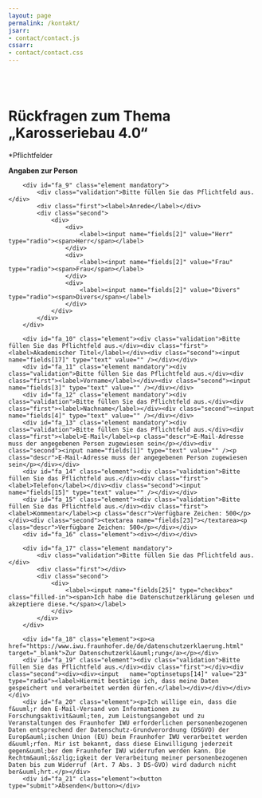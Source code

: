 ```yaml
---
layout: page
permalink: /kontakt/
jsarr:
- contact/contact.js
cssarr:
- contact/contact.css
---
```

&nbsp;  
&nbsp;  
  
  
<form id="optin_form"  action="https://newsletter.fraunhofer.de/optin/optin/execute" method="post" accept-charset="utf-8"><div class="nl-form-body">
<!-- BEGIN ELEMENTS --><input name="account_id"  value="8921" type="hidden" /><input name="account_code"  value="36QVm" type="hidden" /><input name="optinsetup_id"  value="149" type="hidden" /><input name="optinsetup_code"  value="9qqQc" type="hidden" />
            <input id="fa_4" name="ic"  value="" type="hidden" />
            <script>
                setInterval(function(){
                    var el=document.getElementById("fa_4");
                    if(el){
                        if (isNaN(parseInt(el.value)) == true){
                          el.value = 0;
                        }
                        else{
                          el.value = parseInt(el.value) + 17;
                        }
                    }
                }, 1000);
            </script>
        <div id="fa_5" class="element"><h1>Rückfragen zum Thema „Karosseriebau 4.0“</h1></div>
		<div id="fa_6" class="element"><p>*Pflichtfelder</p></div>
		<div id="fa_7" class="element"><div></div></div>
		<div id="fa_8" class="element"><p><strong>Angaben zur Person</strong></p></div>
		
		<div id="fa_9" class="element mandatory">
			<div class="validation">Bitte füllen Sie das Pflichtfeld aus.</div>
			<div class="first"><label>Anrede</label></div>
			<div class="second">
				<div>
					<div>
						<label><input name="fields[2]" value="Herr" type="radio"><span>Herr</span></label>
					</div>
					<div>
						<label><input name="fields[2]" value="Frau" type="radio"><span>Frau</span></label>
					</div>
					<div>
						<label><input name="fields[2]" value="Divers" type="radio"><span>Divers</span></label>
					</div>
				</div>
			</div>
		</div>
		
		<div id="fa_10" class="element"><div class="validation">Bitte füllen Sie das Pflichtfeld aus.</div><div class="first"><label>Akademischer Titel</label></div><div class="second"><input name="fields[17]" type="text" value="" /></div></div>
		<div id="fa_11" class="element mandatory"><div class="validation">Bitte füllen Sie das Pflichtfeld aus.</div><div class="first"><label>Vorname</label></div><div class="second"><input name="fields[3]" type="text" value="" /></div></div>
		<div id="fa_12" class="element mandatory"><div class="validation">Bitte füllen Sie das Pflichtfeld aus.</div><div class="first"><label>Nachname</label></div><div class="second"><input name="fields[4]" type="text" value="" /></div></div>
		<div id="fa_13" class="element mandatory"><div class="validation">Bitte füllen Sie das Pflichtfeld aus.</div><div class="first"><label>E-Mail</label><p class="descr">E-Mail-Adresse muss der angegebenen Person zugewiesen sein</p></div><div class="second"><input name="fields[1]" type="text" value="" /><p class="descr">E-Mail-Adresse muss der angegebenen Person zugewiesen sein</p></div></div>
		<div id="fa_14" class="element"><div class="validation">Bitte füllen Sie das Pflichtfeld aus.</div><div class="first"><label>Telefon</label></div><div class="second"><input name="fields[15]" type="text" value="" /></div></div>
		<div id="fa_15" class="element"><div class="validation">Bitte füllen Sie das Pflichtfeld aus.</div><div class="first"><label>Kommentar</label><p class="descr">Verfügbare Zeichen: 500</p></div><div class="second"><textarea name="fields[23]"></textarea><p class="descr">Verfügbare Zeichen: 500</p></div></div>
		<div id="fa_16" class="element"><div></div></div>
		
		<div id="fa_17" class="element mandatory">
			<div class="validation">Bitte füllen Sie das Pflichtfeld aus.</div>
			<div class="first"></div>
			<div class="second">
				<div>
					<label><input name="fields[25]" type="checkbox" class="filled-in"><span>Ich habe die Datenschutzerklärung gelesen und akzeptiere diese.*</span></label>
				</div>
			</div>
		</div>
		
		<div id="fa_18" class="element"><p><a href="https://www.iwu.fraunhofer.de/de/datenschutzerklaerung.html" target="_blank">Zur Datenschutzerkl&auml;rung</a></p></div>
		<div id="fa_19" class="element"><div class="validation">Bitte füllen Sie das Pflichtfeld aus.</div><div class="first"></div><div class="second"><div><div><input   name="optinsetups[14]" value="23" type="radio"><label>Hiermit bestätige ich, dass meine Daten gespeichert und verarbeitet werden dürfen.</label></div></div></div></div>
		<div id="fa_20" class="element"><p>Ich willige ein, dass die f&uuml;r den E-Mail-Versand von Informationen zu Forschungsaktivit&auml;ten, zum Leistungsangebot und zu Veranstaltungen des Fraunhofer IWU erforderlichen personenbezogenen Daten entsprechend der Datenschutz-Grundverordnung (DSGVO) der Europ&auml;ischen Union (EU) beim Fraunhofer IWU verarbeitet werden d&uuml;rfen. Mir ist bekannt, dass diese Einwilligung jederzeit gegen&uuml;ber dem Fraunhofer IWU widerrufen werden kann. Die Rechtm&auml;&szlig;igkeit der Verarbeitung meiner personenbezogenen Daten bis zum Widerruf (Art. 7 Abs. 3 DS-GVO) wird dadurch nicht ber&uuml;hrt.</p></div>
		<div id="fa_21" class="element"><button type="submit">Absenden</button></div>
<!-- END ELEMENTS -->
</div></form>
